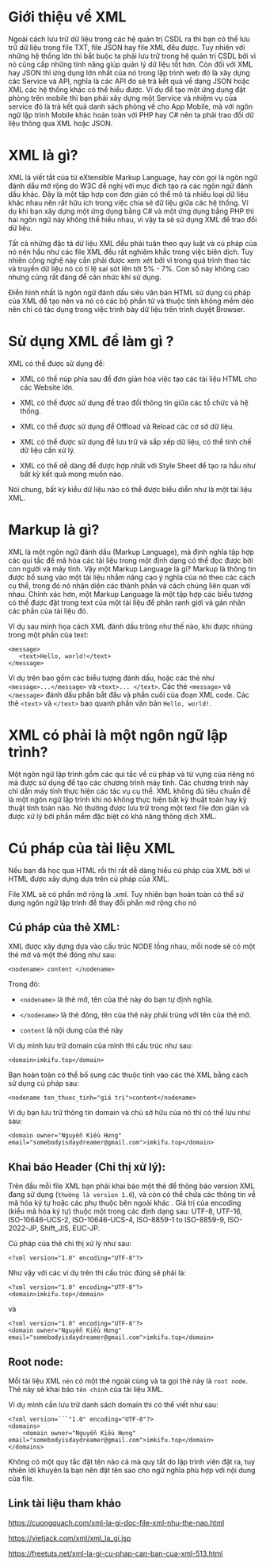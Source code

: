 # Giới thiệu về XML

Ngoài cách lưu trữ dữ liệu trong các hệ quản trị CSDL ra thì bạn có thể lưu trữ dữ liệu trong file TXT, file JSON hay file XML đều được. Tuy nhiên với những hệ thống lớn thì bắt buộc ta phải lưu trữ trong hệ quản trị CSDL bởi vì nó cũng cấp những tính năng giúp quản lý dữ liệu tốt hơn. Còn đối với XML hay JSON thì ứng dụng lớn nhất của nó trong lập trình web đó là xây dựng các Service và API, nghĩa là các API đó sẽ trả kết quả về dạng JSON hoặc XML các hệ thống khác có thể hiểu được. Ví dụ để tạo một ứng dụng đặt phòng trên mobile thì bạn phải xây dựng một Service và nhiệm vụ của service đó là trả kết quả danh sách phòng về cho App Mobile, mà với ngôn ngữ lập trình Mobile khác hoàn toàn với PHP hay C# nên ta phải trao đổi dữ liệu thông qua XML hoặc JSON.

# XML là gì?

 
XML là viết tắt của từ eXtensible Markup Language, hay còn gọi là ngôn ngữ đánh dấu mở rộng do W3C đề nghị với mục đích tạo ra các ngôn ngữ đánh dấu khác. Đây là một tập hợp con đơn giản có thể mô tả nhiều loại dữ liệu khác nhau nên rất hữu ích trong việc chia sẻ dữ liệu giữa các hệ thống. Ví dụ khi bạn xây dựng một ứng dụng bằng C# và một ứng dụng bằng PHP thì hai ngôn ngữ này không thể hiểu nhau, vì vậy ta sẽ sử dụng XML để trao đổi dữ liệu.

Tất cả những đặc tả dữ liệu XML đều phải tuân theo quy luật và cú pháp của nó nên hầu như các file XML đều rất nghiêm khắc trong việc biên dịch. Tuy nhiên công nghệ này cần phải được xem xét bởi vì trong quá trình thao tác và truyền dữ liệu nó có tỉ lệ sai sót lên tới 5% - 7%. Con số này không cao nhưng cũng rất đáng để cân nhức khi sử dụng.

Điển hình nhất là ngôn ngữ đánh dấu siêu văn bản HTML sử dụng cú pháp của XML để tạo nên và nó có các bộ phần tử và thuộc tính không mềm dẻo nên chỉ có tác dụng trong việc trình bày dữ liệu trên trình duyệt Browser.

# Sử dụng XML để làm gì ?
XML có thể được sử dụng để:

- XML có thể núp phía sau để đơn giản hóa việc tạo các tài liệu HTML cho các Website lớn.

- XML có thể được sử dụng để trao đổi thông tin giữa các tổ chức và hệ thống.

- XML có thể được sử dụng để Offload và Reload các cơ sở dữ liệu.

- XML có thể được sử dụng để lưu trữ và sắp xếp dữ liệu, có thể tinh chế dữ liệu cần xử lý.

- XML có thể dễ dàng để được hợp nhất với Style Sheet để tạo ra hầu như bất kỳ kết quả mong muốn nào.

Nói chung, bất kỳ kiểu dữ liệu nào có thể được biểu diễn như là một tài liệu XML.

# Markup là gì?

XML là một ngôn ngữ đánh dấu (Markup Language), mà định nghĩa tập hợp các qui tắc để mã hóa các tài liệu trong một định dạng có thể đọc được bởi con người và máy tính. Vậy một Markup Language là gì? Markup là thông tin được bổ sung vào một tài liệu nhằm nâng cao ý nghĩa của nó theo các cách cụ thể, trong đó nó nhận diện các thành phần và cách chúng liên quan với nhau. Chính xác hơn, một Markup Language là một tập hợp các biểu tượng có thể được đặt trong text của một tài liệu để phân ranh giới và gán nhãn các phần của tài liệu đó.

Ví dụ sau minh họa cách XML đánh dấu trông như thế nào, khi được nhúng trong một phần của text:

```
<message>
   <text>Hello, world!</text>
</message>
```

Ví dụ trên bao gồm các biểu tượng đánh dấu, hoặc các thẻ như `<message>...</message>` và `<text>... </text>`. Các thẻ `<message>` và `</message>` đánh dấu phần bắt đầu và phần cuối của đoạn XML code. Các thẻ `<text>` và `</text>` bao quanh phần văn bản `Hello, world!`.

# XML có phải là một ngôn ngữ lập trình?

Một ngôn ngữ lập trình gồm các qui tắc về cú pháp và từ vựng của riêng nó mà được sử dụng để tạo các chương trình máy tính. Các chương trình này chỉ dẫn máy tính thực hiện các tác vụ cụ thể. XML không đủ tiêu chuẩn để là một ngôn ngữ lập trình khi nó không thực hiện bất kỳ thuật toán hay kỹ thuật tính toán nào. Nó thường được lưu trữ trong một text file đơn giản và được xử lý bởi phần mềm đặc biệt có khả năng thông dịch XML.

# Cú pháp của tài liệu XML

Nếu bạn đã học qua HTML rồi thì rất dễ dàng hiểu cú pháp của XML bởi vì HTML được xây dựng dựa trên cú pháp của XML.

File XML sẽ có phần mở rộng là .xml. Tuy nhiên bạn hoàn toàn có thể sử dụng ngôn ngữ lập trình để thay đổi phần mở rộng cho nó 

## Cú pháp của thẻ XML:

XML được xây dựng dựa vào cấu trúc NODE lồng nhau, mỗi node sẽ có một thẻ mở và một thẻ đóng như sau:

```
<nodename> content </nodename>
```
Trong đó:

- `<nodename>` là thẻ mở, tên của thẻ này do bạn tự định nghĩa.

- `</nodename>` là thẻ đóng, tên của thẻ này phải trùng với tên của thẻ mở.

- `content` là nội dung của thẻ này

Ví dụ mình lưu trữ domain của mình thì cấu trúc như sau:
```
<domain>imkifu.top</domain>
```

Bạn hoàn toàn có thể bổ sung các thuộc tính vào các thẻ XML bằng cách sử dụng cú pháp sau:

```
<nodename ten_thuoc_tinh="giá trị">content</nodename>

```
Ví dụ bạn lưu trữ thông tin domain và chủ sở hữu của nó thì có thể lưu như sau:
```
<domain owner="Nguyễn Kiều Hưng" email="somebodyisdaydreamer@gmail.com">imkifu.top</domain>
```

## Khai báo Header (Chỉ thị xử lý):

Trên đầu mỗi file XML bạn phải khai báo một thẻ để thông báo version XML đang sử dụng (`thường là version 1.0`), và còn có thể chứa các thông tin về mã hóa ký tự hoặc các phụ thuộc bên ngoài khác . Giá trị của encoding (kiểu mã hóa ký tự) thuộc một trong các định dạng sau: UTF-8, UTF-16, ISO-10646-UCS-2, ISO-10646-UCS-4, ISO-8859-1 to ISO-8859-9, ISO-2022-JP, Shift_JIS, EUC-JP.

Cú pháp của thẻ chỉ thị xử lý như sau:

```
<?xml version="1.0" encoding="UTF-8"?>
```
Như vậy với các ví dụ trên thì cấu trúc đúng sẽ phải là:

```
<?xml version="1.0" encoding="UTF-8"?>
<domain>imkifu.top</domain>
```

và

```
<?xml version="1.0" encoding="UTF-8"?>
<domain owner="Nguyễn Kiều Hưng" email="somebodyisdaydreamer@gmail.com">imkifu.top</domain>
```

## Root node:

Mỗi tài liệu XML `nên` có một thẻ ngoài cùng và ta gọi thẻ này là `root node`. Thẻ này sẽ khai báo `tên chính` của tài liệu XML.

Ví dụ mình cần lưu trữ danh sách domain thì có thể viết như sau:
```
<?xml version=```"1.0" encoding="UTF-8"?>
<domains>
    <domain owner="Nguyễn Kiều Hưng" email="somebodyisdaydreamer@gmail.com">imkifu.top</domain>
</domains>
```

Không có một quy tắc đặt tên nào cả mà quy tắt do lập trình viên đặt ra, tuy nhiên lời khuyên là bạn nên đặt tên sao cho ngữ nghĩa phù hợp với nội dung của file.

## Link tài liệu tham khảo

https://cuongquach.com/xml-la-gi-doc-file-xml-nhu-the-nao.html

https://vietjack.com/xml/xml_la_gi.jsp

https://freetuts.net/xml-la-gi-cu-phap-can-ban-cua-xml-513.html